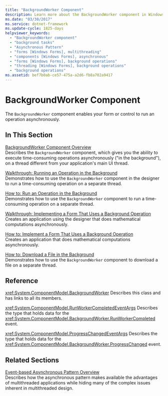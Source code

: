 ```yaml
---
title: "BackgroundWorker Component"
description: Learn more about the BackgroundWorker component in Windows Forms, which enables your form or control to run an operation asynchronously.
ms.date: "03/30/2017"
ms.service: dotnet-framework
ms.update-cycle: 1825-days
helpviewer_keywords:
  - "BackgroundWorker component"
  - "background tasks"
  - "Asynchronous Pattern"
  - "forms [Windows Forms], multithreading"
  - "components [Windows Forms], asynchronous"
  - "forms [Windows Forms], background operations"
  - "threading [Windows Forms], background operations"
  - "background operations"
ms.assetid: bef7b0ab-ce57-475a-a2d6-fb8a702a9417
---
```

# BackgroundWorker Component

The `BackgroundWorker` component enables your form or control to run an operation asynchronously.

## In This Section

[BackgroundWorker Component Overview](backgroundworker-component-overview.md)\
Describes the `BackgroundWorker` component, which gives you the ability to execute time-consuming operations asynchronously ("in the background"), on a thread different from your application's main UI thread.

[Walkthrough: Running an Operation in the Background](walkthrough-running-an-operation-in-the-background.md)\
Demonstrates how to use the `BackgroundWorker` component in the designer to run a time-consuming operation on a separate thread.

[How to: Run an Operation in the Background](how-to-run-an-operation-in-the-background.md)\
Demonstrates how to use the `BackgroundWorker` component to run a time-consuming operation on a separate thread.

[Walkthrough: Implementing a Form That Uses a Background Operation](walkthrough-implementing-a-form-that-uses-a-background-operation.md)\
Creates an application using the designer that does mathematical computations asynchronously.

[How to: Implement a Form That Uses a Background Operation](how-to-implement-a-form-that-uses-a-background-operation.md)\
Creates an application that does mathematical computations asynchronously.

[How to: Download a File in the Background](how-to-download-a-file-in-the-background.md)\
Demonstrates how to use the `BackgroundWorker` component to download a file on a separate thread.

## Reference

<xref:System.ComponentModel.BackgroundWorker>
Describes this class and has links to all its members.

<xref:System.ComponentModel.RunWorkerCompletedEventArgs>
Describes the type that holds data for the <xref:System.ComponentModel.BackgroundWorker.RunWorkerCompleted> event.

<xref:System.ComponentModel.ProgressChangedEventArgs>
Describes the type that holds data for the <xref:System.ComponentModel.BackgroundWorker.ProgressChanged> event.

## Related Sections

[Event-based Asynchronous Pattern Overview](/dotnet/standard/asynchronous-programming-patterns/event-based-asynchronous-pattern-overview)\
Describes how the asynchronous pattern makes available the advantages of multithreaded applications while hiding many of the complex issues inherent in multithreaded design.
